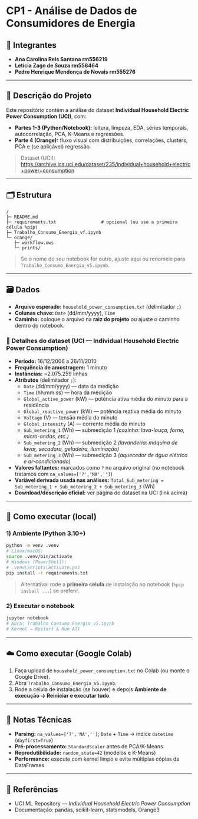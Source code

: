 # CP1 - Análise de Dados de Consumidores de Energia

## 👥 Integrantes
- **Ana Carolina Reis Santana rm556219**
- **Letícia Zago de Souza rm558464**
- **Pedro Henrique Mendonça de Novais rm555276**

---

## 📌 Descrição do Projeto
Este repositório contém a análise do dataset **Individual Household Electric Power Consumption (UCI)**, com:
- **Partes 1–3 (Python/Notebook):** leitura, limpeza, EDA, séries temporais, autocorrelação, PCA, K-Means e regressões.
- **Parte 4 (Orange):** fluxo visual com distribuições, correlações, clusters, PCA e (se aplicável) regressão.

> Dataset (UCI): https://archive.ics.uci.edu/dataset/235/individual+household+electric+power+consumption

---

## 🗂️ Estrutura
```
/
├─ README.md
├─ requirements.txt                 # opcional (ou use a primeira célula %pip)
├─ Trabalho_Consumo_Energia_vf.ipynb   
└─ orange/
   ├─ workflow.ows                 
   └─ prints/                      
```
> Se o nome do seu notebook for outro, ajuste aqui ou renomeie para `Trabalho_Consumo_Energia_v5.ipynb`.

---

## 🗃️ Dados
- **Arquivo esperado:** `household_power_consumption.txt` (delimitador `;`)
- **Colunas chave:** `Date` (dd/mm/yyyy), `Time`
- **Caminho:** coloque o arquivo na **raiz do projeto** ou ajuste o caminho dentro do notebook.

### 📑 Detalhes do dataset (UCI — Individual Household Electric Power Consumption)
- **Período:** 16/12/2006 a 26/11/2010  
- **Frequência de amostragem:** 1 minuto  
- **Instâncias:** ~2.075.259 linhas  
- **Atributos** (delimitador `;`):  
  - `Date` (dd/mm/yyyy) — data da medição  
  - `Time` (hh:mm:ss) — hora da medição  
  - `Global_active_power` (kW) — potência ativa média do minuto para a residência  
  - `Global_reactive_power` (kW) — potência reativa média do minuto  
  - `Voltage` (V) — tensão média do minuto  
  - `Global_intensity` (A) — corrente média do minuto  
  - `Sub_metering_1` (Wh) — submedição 1 *(cozinha: lava-louça, forno, micro-ondas, etc.)*  
  - `Sub_metering_2` (Wh) — submedição 2 *(lavanderia: máquina de lavar, secadora, geladeira, iluminação)*  
  - `Sub_metering_3` (Wh) — submedição 3 *(aquecedor de água elétrico e ar-condicionado)*  
- **Valores faltantes:** marcados como `?` no arquivo original (no notebook tratamos com `na_values=['?','NA','']`)  
- **Variável derivada usada nas análises:** `Total_Sub_metering = Sub_metering_1 + Sub_metering_2 + Sub_metering_3` (Wh)  
- **Download/descrição oficial:** ver página do dataset na UCI (link acima)

---

## 🚀 Como executar (local)
### 1) Ambiente (Python 3.10+)
```bash
python -m venv .venv
# Linux/macOS:
source .venv/bin/activate
# Windows (PowerShell):
# .venv\Scripts\Activate.ps1
pip install -r requirements.txt
```
> Alternativa: rode a **primeira célula** de instalação no notebook (`%pip install ...`) se preferir.

### 2) Executar o notebook
```bash
jupyter notebook
# Abra: Trabalho_Consumo_Energia_v5.ipynb
# Kernel → Restart & Run All
```

---

## ☁️ Como executar (Google Colab)
1. Faça upload de `household_power_consumption.txt` no Colab (ou monte o Google Drive).  
2. Abra `Trabalho_Consumo_Energia_v5.ipynb`.  
3. Rode a célula de instalação (se houver) e depois **Ambiente de execução → Reiniciar e executar tudo**.

---

## 🔧 Notas Técnicas
- **Parsing:** `na_values=['?','NA','']`; `Date` + `Time` → índice `datetime` (`dayfirst=True`)
- **Pré-processamento:** `StandardScaler` antes de PCA/K-Means
- **Reprodutibilidade:** `random_state=42` (modelos e K-Means)
- **Performance:** execute com kernel limpo e evite múltiplas cópias de DataFrames

---

## 📎 Referências
- UCI ML Repository — *Individual Household Electric Power Consumption*  
- Documentação: pandas, scikit-learn, statsmodels, Orange3
